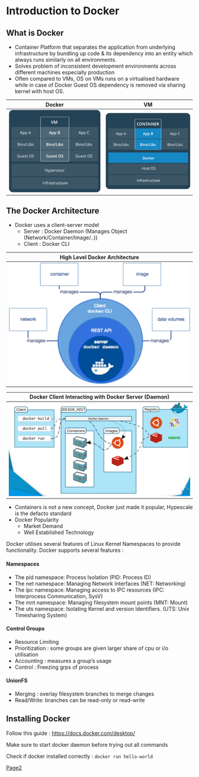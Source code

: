 # Introduction to Docker



## What is Docker

- Container Platform that separates the application from underlying infrastructure by bundling up code & its dependency into an entity which always runs similarly on all environments.
- Solves problem of inconsistent development environments across different machines especially production
- Often compared to VMs, OS on VMs runs on a virtualised hardware while in case of Docker Guest OS dependency is removed via sharing kernel with host OS.

|                            Docker                            |                              VM                              |
| :----------------------------------------------------------: | :----------------------------------------------------------: |
| ![image-20231103010810709](./part1.assets/image-20231103010810709.png) | ![image-20231103010849917](./part1.assets/image-20231103010849917.png) |

## The Docker Architecture

- Docker uses a client-server model
    - Server : Docker Daemon (Manages Object (Network/Container/Image/..))
    - Client : Docker CLI

|                High Level Docker Architecture                |
| :----------------------------------------------------------: |
| ![image-20231103011157992](./part1.assets/image-20231103011157992.png) |

|    Docker Client Interacting with Docker Server (Daemon)     |
| :----------------------------------------------------------: |
| ![image-20231103011414797](./part1.assets/image-20231103011414797.png) |

- Containers is not a new concept, Docker just made it popular, Hypescale is the defacto standard
- Docker Popularity
    - Market Demand
    - Well Established Technology

Docker utilises several features of Linux Kernel Namespaces to provide functionality. Docker supports several features :

#### Namespaces

- The pid namespace: Process Isolation (PID: Process ID)
- The net namespace: Managing Network Interfaces (NET: Networking)
- The ipc namespace: Managing access to IPC resources (IPC: Interprocess Communication, SysV)
- The mnt namespace: Managing filesystem mount points (MNT: Mount)
- The uts namespace: Isolating Kernel and version Identifiers. (UTS: Unix Timesharing System)

#### Control Groups

- Resource Limiting
- Prioritization : some groups are given larger share of cpu or i/o utilisation
- Accounting : measures a group’s usage
- Control : Freezing grps of process

#### UnionFS

- Merging : overlay filesystem branches to merge changes
- Read/Write: branches can be read-only or read-write

## Installing Docker

Follow this guide : https://docs.docker.com/desktop/

Make sure to start docker daemon before trying out all commands

Check if docker installed correctly : `docker run hello-world`



[Page2](part1b.md)

